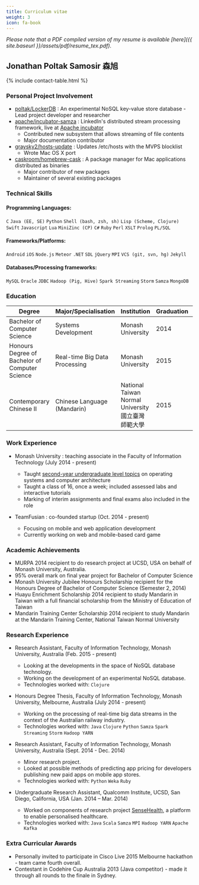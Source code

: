 ```yaml
---
title: Curriculum vitae
weight: 3
icon: fa-book
---
```


_Please note that a PDF compiled version of my resume is available [here]({{ site.baseurl }}/assets/pdf/resume_tex.pdf)._

## Jonathan Poltak Samosir 森旭

<div class="table-responsive">
{% include contact-table.html %}
</div>


### Personal Project Involvement

* [poltak/LockerDB](http://github.com/poltak/LockerDB) : An experimental NoSQL key-value store database
		- Lead project developer and researcher
* [apache/incubator-samza](http://github.com/apache/incubator-samza) : LinkedIn&#39;s distributed stream processing framework, live at [Apache incubator](https://samza.incubator.apache.org)
    - Contributed new subsystem that allows streaming of file contents
    - Major documentation contributor
* [graysky2/hosts-update](http://github.com/graysky2/hosts-update) : Updates /etc/hosts with the MVPS blocklist
    - Wrote Mac OS X port
* [caskroom/homebrew-cask](http://github.com/caskroom/homebrew-cask) : A package manager for Mac applications distributed as binaries
    - Major contributor of new packages
    - Maintainer of several existing packages

### Technical Skills

#### Programming Languages:

 `C` `Java (EE, SE)` `Python` `Shell (bash, zsh, sh)` `Lisp (Scheme, Clojure)` `Swift` `Javascript` `Lua` `MiniZinc (CP)` `C#` `Ruby` `Perl` `XSLT` `Prolog` `PL/SQL`

#### Frameworks/Platforms:

`Android` `iOS` `Node.js` `Meteor` `.NET` `SDL` `jQuery` `MPI` `VCS (git, svn, hg)` `Jekyll`

#### Databases/Processing frameworks:

`MySQL` `Oracle` `JDBC` `Hadoop (Pig, Hive)` `Spark Streaming` `Storm` `Samza` `MongoDB`

### Education

<div class="table-responsive">
<table class="table table-bordered table-hover table-striped">
  <thead>
    <tr>
      <th>Degree</th>
      <th>Major/Specialisation</th>
      <th>Institution</th>
      <th>Graduation</th>
      <th>GPA</th>
    </tr>
  </thead>
  <tbody>
    <tr>
      <td>Bachelor of Computer Science</td>
      <td>Systems Development</td>
      <td>Monash University</td>
      <td>2014</td>
      <td>3.492/4</td>
    </tr>
    <tr>
      <td>Honours Degree of Bachelor of Computer Science</td>
      <td>Real-time Big Data Processing</td>
      <td>Monash University</td>
      <td>2015</td>
      <td>?/4</td>
    </tr>
    <tr>
      <td>Contemporary Chinese II</td>
      <td>Chinese Language (Mandarin)</td>
      <td>National Taiwan Normal University 國立臺灣師範大學</td>
      <td>2015</td>
      <td>92.6% (grade average)</td>
    </tr>
  </tbody>
</table>
</div>

### Work Experience

* Monash University : teaching associate in the Faculty of Information Technology (July 2014 - present)
  - Taught [second-year undergraduate level topics](http://www.infotech.monash.edu.au/units/archive/fit2070.html) on operating systems and computer architecture
  - Taught a class of 16, once a week; included assessed labs and interactive tutorials
  - Marking of interim assignments and final exams also included in the role

* TeamFusian : co-founded startup (Oct. 2014 - present)
	- Focusing on mobile and web application development
	- Currently working on web and mobile-based card game

### Academic Achievements

* MURPA 2014 recipient to do research project at UCSD, USA on behalf of Monash University, Australia.
* 95% overall mark on final year project for Bachelor of Computer Science
* Monash University Jubilee Honours Scholarship recipient for the Honours Degree of Bachelor of Computer Science (Semester 2, 2014)
* Huayu Enrichment Scholarship 2014 recipient to study Mandarin in Taiwan with a full financial scholarship from the Ministry of Education of Taiwan
* Mandarin Training Center Scholarship 2014 recipient to study Mandarin at the Mandarin Training Center, National Taiwan Normal University

### Research Experience

* Research Assistant, Faculty of Information Technology, Monash University, Australia (Feb. 2015 - present)
	- Looking at the developments in the space of NoSQL database technology.
	- Working on the development of an experimental NoSQL database.
	- Technologies worked with: `Clojure`

* Honours Degree Thesis, Faculty of Information Technology, Monash University, Melbourne, Australia (July 2014 - present)
	- Working on the processing of real-time big data streams in the context of the Australian railway industry.
	- Technologies worked with: `Java` `Clojure` `Python` `Samza` `Spark Streaming` `Storm` `Hadoop YARN`

* Research Assistant, Faculty of Information Technology, Monash University, Australia (Sept. 2014 - Dec. 2014)
	- Minor research project.
	- Looked at possible methods of predicting app pricing for developers publishing new paid apps on mobile app stores.
	- Technologies worked with: `Python` `Weka` `Ruby`

* Undergraduate Research Assistant, Qualcomm Institute, UCSD, San Diego, California, USA (Jan. 2014 – Mar. 2014)
    - Worked on components of research project [SenseHealth](https://portal.futuregrid.org/projects/383), a platform to enable personalised healthcare.
    - Technologies worked with: `Java` `Scala` `Samza` `MPI` `Hadoop YARN` `Apache Kafka`


### Extra Curricular Awards

* Personally invited to participate in Cisco Live 2015 Melbourne hackathon - team came fourth overall.
* Contestant in Codehire Cup Australia 2013 (Java competitor) - made it through all rounds to the finale in Sydney.
